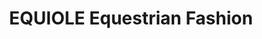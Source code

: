 ---
title: "EQUIOLE Equestrian Fashion"
url: /waldstetten/equiole-equestrian-fashion/
shop: Kleidung
---